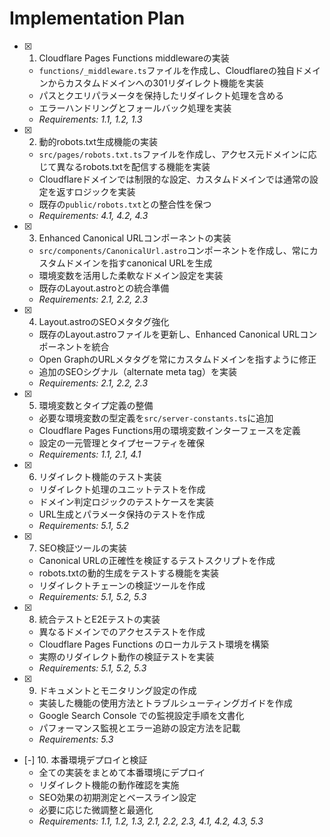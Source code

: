 # Implementation Plan

- [x] 1. Cloudflare Pages Functions middlewareの実装
  - `functions/_middleware.ts`ファイルを作成し、Cloudflareの独自ドメインからカスタムドメインへの301リダイレクト機能を実装
  - パスとクエリパラメータを保持したリダイレクト処理を含める
  - エラーハンドリングとフォールバック処理を実装
  - _Requirements: 1.1, 1.2, 1.3_

- [x] 2. 動的robots.txt生成機能の実装
  - `src/pages/robots.txt.ts`ファイルを作成し、アクセス元ドメインに応じて異なるrobots.txtを配信する機能を実装
  - Cloudflareドメインでは制限的な設定、カスタムドメインでは通常の設定を返すロジックを実装
  - 既存の`public/robots.txt`との整合性を保つ
  - _Requirements: 4.1, 4.2, 4.3_

- [x] 3. Enhanced Canonical URLコンポーネントの実装
  - `src/components/CanonicalUrl.astro`コンポーネントを作成し、常にカスタムドメインを指すcanonical URLを生成
  - 環境変数を活用した柔軟なドメイン設定を実装
  - 既存のLayout.astroとの統合準備
  - _Requirements: 2.1, 2.2, 2.3_

- [x] 4. Layout.astroのSEOメタタグ強化
  - 既存のLayout.astroファイルを更新し、Enhanced Canonical URLコンポーネントを統合
  - Open GraphのURLメタタグを常にカスタムドメインを指すように修正
  - 追加のSEOシグナル（alternate meta tag）を実装
  - _Requirements: 2.1, 2.2, 2.3_

- [x] 5. 環境変数とタイプ定義の整備
  - 必要な環境変数の型定義を`src/server-constants.ts`に追加
  - Cloudflare Pages Functions用の環境変数インターフェースを定義
  - 設定の一元管理とタイプセーフティを確保
  - _Requirements: 1.1, 2.1, 4.1_

- [x] 6. リダイレクト機能のテスト実装
  - リダイレクト処理のユニットテストを作成
  - ドメイン判定ロジックのテストケースを実装
  - URL生成とパラメータ保持のテストを作成
  - _Requirements: 5.1, 5.2_

- [x] 7. SEO検証ツールの実装
  - Canonical URLの正確性を検証するテストスクリプトを作成
  - robots.txtの動的生成をテストする機能を実装
  - リダイレクトチェーンの検証ツールを作成
  - _Requirements: 5.1, 5.2, 5.3_

- [x] 8. 統合テストとE2Eテストの実装
  - 異なるドメインでのアクセステストを作成
  - Cloudflare Pages Functions のローカルテスト環境を構築
  - 実際のリダイレクト動作の検証テストを実装
  - _Requirements: 5.1, 5.2, 5.3_

- [x] 9. ドキュメントとモニタリング設定の作成
  - 実装した機能の使用方法とトラブルシューティングガイドを作成
  - Google Search Console での監視設定手順を文書化
  - パフォーマンス監視とエラー追跡の設定方法を記載
  - _Requirements: 5.3_

- [-] 10. 本番環境デプロイと検証
  - 全ての実装をまとめて本番環境にデプロイ
  - リダイレクト機能の動作確認を実施
  - SEO効果の初期測定とベースライン設定
  - 必要に応じた微調整と最適化
  - _Requirements: 1.1, 1.2, 1.3, 2.1, 2.2, 2.3, 4.1, 4.2, 4.3, 5.3_